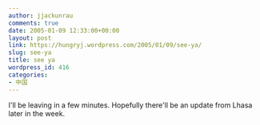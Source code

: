 ```yaml
---
author: jjackunrau
comments: true
date: 2005-01-09 12:33:00+00:00
layout: post
link: https://hungryj.wordpress.com/2005/01/09/see-ya/
slug: see-ya
title: see ya
wordpress_id: 416
categories:
- 中国
---
```


I'll be leaving in a few minutes.  Hopefully there'll be an update from Lhasa later in the week.
